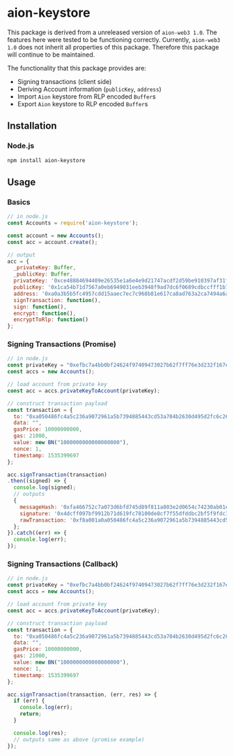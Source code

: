 # aion-keystore

This package is derived from a unreleased version of ``aion-web3 1.0``. The features here were tested to be functioning correctly. Currently, ``aion-web3 1.0`` does not inherit all properties of this package. Therefore this package will continue to be maintained.

The functionality that this package provides are:

* Signing transactions (client side)
* Deriving Account information (``publicKey``, ``address``)
* Import ``Aion`` keystore from RLP encoded ``Buffer``s
* Export ``Aion`` keystore to RLP encoded ``Buffer``s

## Installation

### Node.js

```bash
npm install aion-keystore
```

## Usage

### Basics
~~~~js
// in node.js
const Accounts = require('aion-keystore');

const account = new Accounts();
const acc = account.create();

// output
acc = {
  _privateKey: Buffer,
  _publicKey: Buffer,
  privateKey: '0xce48884694409e26535e1a6e4e9d21747acdf2d59be910397af31f42de6fd1241ca54b71d7567a0eb6949031eeb3948f9ad7dc6f0689cdbccfff1b7cfc2b9139',
  publicKey: '0x1ca54b71d7567a0eb6949031eeb3948f9ad7dc6f0689cdbccfff1b7cfc2b9139',
  address: '0xa0a3b5b5fc4957cdd15aaec7ec7c968b81e617ca8ad763a2ca7494a6a70ac6e3',
  signTransaction: function(),
  sign: function(),
  encrypt: function(),
  encryptToRlp: function() 
};

~~~~

### Signing Transactions (Promise)

~~~~js
// in node.js
const privateKey = "0xefbc7a4bb0bf24624f97409473027b62f7ff76e3d232f167e002e1f5872cc2884dcff097bf9912b71d619fc78100de8cf7f55dfddbc2bf5f9fdc36bd670781ee";
const accs = new Accounts();

// load account from private key
const acc = accs.privateKeyToAccount(privateKey);

// construct transaction payload
const transaction = {
  to: "0xa050486fc4a5c236a9072961a5b7394885443cd53a704b2630d495d2fc6c268b",
  data: "",
  gasPrice: 10000000000,
  gas: 21000,
  value: new BN("1000000000000000000"),
  nonce: 1,
  timestamp: 1535399697
};

acc.signTransaction(transaction)
.then((signed) => {
  console.log(signed);
  // outputs
  {
    messageHash: '0xfa466752c7a073d6bfd745d89f811a803e2d0654c74230ab01e656eb52fd4369',
    signature: '0x4dcff097bf9912b71d619fc78100de8cf7f55dfddbc2bf5f9fdc36bd670781ee84be4c9fdfa713e23c6b1b7f74e77f2a65037b82088611ae496c40ffc182fce2683787da136b19872cc7d9ac95a1c3400e2345202a7b09ec67c876587818010b',
    rawTransaction: '0xf8a001a0a050486fc4a5c236a9072961a5b7394885443cd53a704b2630d495d2fc6c268b880de0b6b3a764000080845b8457118252088800000002540be40001b8604dcff097bf9912b71d619fc78100de8cf7f55dfddbc2bf5f9fdc36bd670781ee84be4c9fdfa713e23c6b1b7f74e77f2a65037b82088611ae496c40ffc182fce2683787da136b19872cc7d9ac95a1c3400e2345202a7b09ec67c876587818010b'
  };
}).catch((err) => {
  console.log(err);
});
~~~~

### Signing Transactions (Callback)

~~~~js
// in node.js
const privateKey = "0xefbc7a4bb0bf24624f97409473027b62f7ff76e3d232f167e002e1f5872cc2884dcff097bf9912b71d619fc78100de8cf7f55dfddbc2bf5f9fdc36bd670781ee";
const accs = new Accounts();

// load account from private key
const acc = accs.privateKeyToAccount(privateKey);

// construct transaction payload
const transaction = {
  to: "0xa050486fc4a5c236a9072961a5b7394885443cd53a704b2630d495d2fc6c268b",
  data: "",
  gasPrice: 10000000000,
  gas: 21000,
  value: new BN("1000000000000000000"),
  nonce: 1,
  timestamp: 1535399697
};

acc.signTransaction(transaction, (err, res) => {
  if (err) {
    console.log(err);
    return;
  }

  console.log(res);
  // outputs same as above (promise example)
});
~~~~
